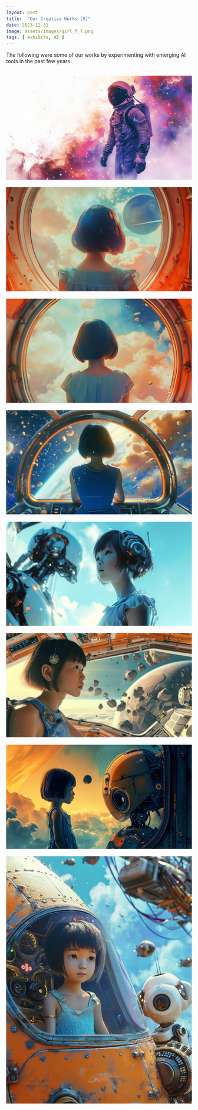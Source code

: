 ```yaml
---
layout: post
title:  "Our Creative Works [5]"
date: 2023-12-31
image: assets/images/girl_f_7.png
tags: [ exhibits, AI ]
---
```


The following were some of our works by experimenting with emerging AI tools in the past few years.

<br>
<div class="row">
    <div class="col-md-8">
        <div><img src="/assets/images/astronaut_watercolor.png" class="img-fluid" /></div>
    </div>
</div>
<br/>

<div class="row">
    <div class="col-md-8">
        <div><img src="/assets/images/girl_f_1.png" class="img-fluid" /></div>
    </div>
</div>
<br/>

<div class="row">
    <div class="col-md-8">
        <div><img src="/assets/images/girl_f_2.png" class="img-fluid" /></div>
    </div>
</div>
<br/>

<div class="row">
    <div class="col-md-8">
        <div><img src="/assets/images/girl_f_3.png" class="img-fluid" /></div>
    </div>
</div>
<br/>

<div class="row">
    <div class="col-md-8">
        <div><img src="/assets/images/girl_f_4.png" class="img-fluid" /></div>
    </div>
</div>
<br/>

<div class="row">
    <div class="col-md-8">
        <div><img src="/assets/images/girl_f_5.png" class="img-fluid" /></div>
    </div>
</div>
<br/>

<div class="row">
    <div class="col-md-8">
        <div><img src="/assets/images/girl_f_6.png" class="img-fluid" /></div>
    </div>
</div>
<br/>

<div class="row">
    <div class="col-md-7">
        <div><img src="/assets/images/girl_f_7.png" class="img-fluid" /></div>
    </div>
</div>
<br/>
